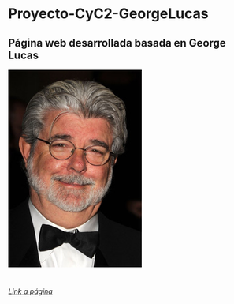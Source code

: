 # Proyecto-CyC2-GeorgeLucas
## Página web desarrollada basada en George Lucas<br>
<img src="img/GLprofile.jpg" style="height:30%"><br><br>
###### <a href="https://augustoguzmangeorgelucas.netlify.app/">Link a página</a>
